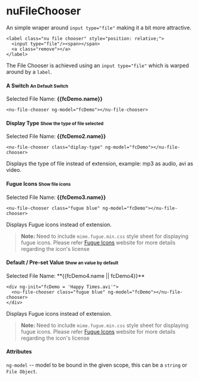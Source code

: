 # nuFileChooser
An simple wraper around `input type="file"` making it a bit more attractive.

    <label class="nu file chooser" style="position: relative;">
      <input type="file"/><span></span>
      <a class="remove"></a>
    </label>
The File Chooser is achieved using an `input type="file"` which is warped around by a `label`.

#### A Switch <small>An Default Switch</small>

<nu-file-chooser ng-model="fcDemo" ng-init="fcDemo = 'Happy to Play Song.mp3'"></nu-file-chooser>
Selected File Name: **{{fcDemo.name}}**

    <nu-file-chooser ng-model="fcDemo"></nu-file-chooser>


#### Display Type <small>Show the type of file selected</small>
<nu-file-chooser class="diplay-type" ng-model="fcDemo2" ng-init="fcDemo2 = 'Product Literature.pdf'"></nu-file-chooser>
Selected File Name: **{{fcDemo2.name}}**

    <nu-file-chooser class="diplay-type" ng-model="fcDemo"></nu-file-chooser>

Displays the type of file instead of extension, example: mp3 as audio, avi as video.

#### Fugue Icons <small>Show file icons</small>
<nu-file-chooser class="fugue blue" ng-model="fcDemo3" ng-init="fcDemo3 = 'Monthly Expense.xsl'"></nu-file-chooser>
Selected File Name: **{{fcDemo3.name}}**

    <nu-file-chooser class="fugue blue" ng-model="fcDemo"></nu-file-chooser>
Displays Fugue icons instead of extension.
>**Note:** Need to include `mime.fugue.min.css` style sheet for displaying fugue icons.
Please refer [Fugue Icons](http://p.yusukekamiyamane.com/index.html.en) website for more details regarding the icon's license

#### Default / Pre-set Value <small>Show an value by default</small>
<div ng-init="fcDemo4 = 'Happy Times.avi'">
  <nu-file-chooser class="fugue blue" ng-model="fcDemo4"></nu-file-chooser>
</div>
Selected File Name: **{{fcDemo4.name || fcDemo4}}**

    <div ng-init="fcDemo = 'Happy Times.avi'">
      <nu-file-chooser class="fugue blue" ng-model="fcDemo"></nu-file-chooser>
    </div>

Displays Fugue icons instead of extension.
>**Note:** Need to include `mime.fugue.min.css` style sheet for displaying fugue icons.
Please refer [Fugue Icons](http://p.yusukekamiyamane.com/index.html.en) website for more details regarding the icon's license

#### Attributes
`ng-model` -- model to be bound in the given scope, this can be a `string` or `File Object`.

